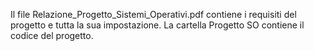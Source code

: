 Il file Relazione_Progetto_Sistemi_Operativi.pdf contiene i requisiti del progetto e tutta la sua impostazione.
La cartella Progetto SO contiene il codice del progetto.
